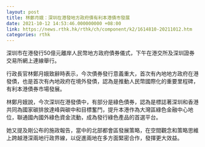 ```yaml
---
layout: post
title: 林鄭月娥：深圳在港發地方政府債有利本港債市發展
date: 2021-10-12 14:53:46.000000000 +08:00
link: https://news.rthk.hk/rthk/ch/component/k2/1614810-20211012.htm
categories: rthk
---
```


深圳市在港發行50億元離岸人民幣地方政府債券儀式，下午在港交所及深圳證券交易所網上連線舉行。

行政長官林鄭月娥致辭時表示，今次債券發行意義重大，首次有內地地方政府在港發債，也是首次有內地政府在境外發債，認為是推動人民幣國際化的重要里程碑，有利本港債券市場發展。

林鄭月娥說，今次深圳在港發債中，有部分是綠色債券，認為是標誌著深圳和香港共同為國家碳排放達峰與碳中和目標奮鬥，提升本港作為大灣區綠色金融中心地位，聯通國內國外綠色資金流動，成為發行綠色產品的首選平台。

她又提及剛公布的施政報告，當中的北部都會區發展策略，在空間觀念和策略思維上跨越港深兩地行政界線，以促進兩地在多方面緊密合作，發揮更大效益。
